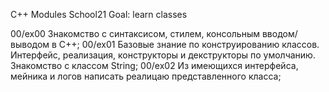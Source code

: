 C++ Modules School21
Goal: learn classes

00/ex00 Знакомство с синтаксисом, стилем, консольным вводом/выводом в C++;
00/ex01 Базовые знание по конструированию классов. Интерфейс, реализация, конструкторы и декструкторы по умолчанию. Знакомство с классом String;
00/ex02 Из имеющихся интерфейса, мейника и логов написать реалицаю представленного класса;
